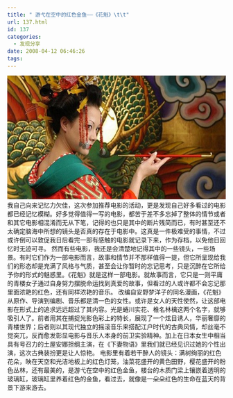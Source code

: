 ```yaml
---
title: " 游弋在空中的红色金鱼——《花魁》\t\t"
url: 137.html
id: 137
categories:
  - 发现分享
date: 2008-04-12 06:46:26
tags:
---
```


![花魁](../../images//2008/04/huakui1.jpg) 我自己向来记忆力欠佳，这次参加推荐电影的活动，更是发现自己好多看过的电影都已经记忆模糊。好多觉得值得一写的电影，都苦于差不多忘掉了整体的情节或者和其它电影相混淆而无从下笔，记得的也只是其中的断片残简而已，有时甚至还不太确定脑海中所想的镜头是否真的存在于电影中。这真是一件极难受的事情，不过或许倒可以敦促我日后看完一部有感触的电影就记录下来，作为存档，以免他日回忆时无迹可寻。 然而有些电影，我还是会清楚地记得其中的一些镜头，一些场景。有时它们作为一部电影而言，故事和情节并不那样值得一提，但它所呈现给我们的形态却是充满了风格与气质，甚至会让你暂时的忘记思考，只是沉醉在它所给予你的形式的魅惑里。《花魁》就是这样一部电影。就故事而言，它只是一则平庸的青楼女子通过自身努力摆脱命运找到真爱的故事，但看过的人或许都不会忘记那里面浓艳的红色，还有同样浓艳的音乐。 改编自安野梦洋子的同名漫画，《花魁》从原作、导演到编剧、音乐都是清一色的女性。或许是女人的天性使然，让这部电影在形式上的追求远远超过了其内容。光是蜷川实花、椎名林檎这两个名字，就够吸引人了。前者用其在捕捉光影色彩上的特长，展现了一个炫目诱人，华丽奢靡的青楼世界；后者则以其现代独立的摇滚音乐来搭配江户时代的古典风情，却丝毫不觉突兀，反而愈发彰显电影与音乐人本身的前卫实验精神。加上在日本女生中相当具有号召力的土屋安娜担纲主演，在《下妻物语》里我们就已经见识过她的个性出演，这次古典装扮更是让人惊艳。 电影里有着若干醉人的镜头：满树绚丽的红色花朵，映在天空和光洁地板上的红色灯笼，油菜花盛开的黄色田野，樱花盛开的粉色丛林，还有最美的，是游弋在空中的红色金鱼，楼台的木质门梁上镶嵌着透明的玻璃缸，玻璃缸里养着红色的金鱼，看过去，就像是一朵朵红色的生命在蓝天的背景下游来游去。